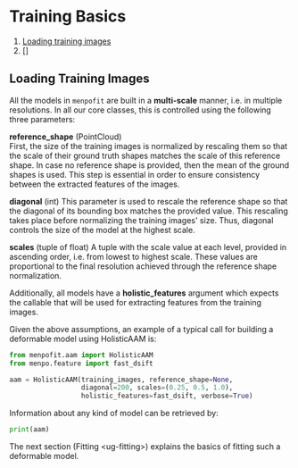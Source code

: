 Training Basics
===============
  1. [Loading training images](#loading)
  2. []

## Loading Training Images

All the models in `menpofit` are built in a **multi-scale** manner, i.e. in multiple resolutions. In all our core classes, this is controlled using the following three parameters:

**reference\_shape** (PointCloud)  
First, the size of the training images is normalized by rescaling them so that the scale of their ground truth shapes matches the scale of this reference shape. In case no reference shape is provided, then the mean of the ground shapes is used. This step is essential in order to ensure consistency between the extracted features of the images.

**diagonal** (int)
This parameter is used to rescale the reference shape so that the diagonal of its bounding box matches the provided value. This rescaling takes place before normalizing the training images' size. Thus, diagonal controls the size of the model at the highest scale.

**scales** (tuple of float)
A tuple with the scale value at each level, provided in ascending order, i.e. from lowest to highest scale. These values are proportional to the final resolution achieved through the reference shape normalization.

Additionally, all models have a **holistic\_features** argument which expects the callable that will be used for extracting features from the training images.

Given the above assumptions, an example of a typical call for building a deformable model using HolisticAAM is:
```python
from menpofit.aam import HolisticAAM
from menpo.feature import fast_dsift

aam = HolisticAAM(training_images, reference_shape=None,
                  diagonal=200, scales=(0.25, 0.5, 1.0),
                  holistic_features=fast_dsift, verbose=True)
```

Information about any kind of model can be retrieved by:
```python
print(aam)
```

The next section (Fitting &lt;ug-fitting&gt;) explains the basics of fitting such a deformable model.
